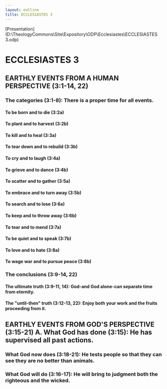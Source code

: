 ```yaml
---
layout: outline
title: ECCLESIASTES 3
---
```

[Presentation](D:\TheologyCommons\Site\Expository\ODP\Ecclesiastes\ECCLESIASTES 3.odp)
# ECCLESIASTES 3 
## EARTHLY EVENTS FROM A HUMAN PERSPECTIVE (3:1-14, 22) 
###  The categories (3:1-8): There is a proper time for all events. 
####  To be born and to die (3:2a) 
####  To plant and to harvest (3:2b) 
####  To kill and to heal (3:3a) 
####  To tear down and to rebuild (3:3b) 
####  To cry and to laugh (3:4a) 
####  To grieve and to dance (3:4b) 
####  To scatter and to gather (3:5a) 
####  To embrace and to turn away (3:5b) 
####  To search and to lose (3:6a) 
####  To keep and to throw away (3:6b) 
####  To tear and to mend (3:7a) 
####  To be quiet and to speak (3:7b) 
####  To love and to hate (3:8a) 
####  To wage war and to pursue peace (3:8b) 
###  The conclusions (3:9-14, 22) 
####  The ultimate truth (3:9-11, 14): God-and God alone-can separate time from eternity. 
####  The \"until-then\" truth (3:12-13, 22): Enjoy both your work and the fruits proceeding from it. 
## EARTHLY EVENTS FROM GOD\'S PERSPECTIVE (3:15-21) A. What God has done (3:15): He has supervised all past actions. 
###  What God now does (3:18-21): He tests people so that they can see they are no better than animals. 
###  What God will do (3:16-17): He will bring to judgment both the righteous and the wicked. 
